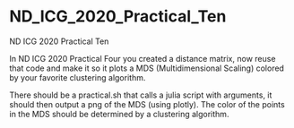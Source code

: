 # ND_ICG_2020_Practical_Ten
ND ICG 2020 Practical Ten

In ND ICG 2020 Practical Four you created a distance matrix, now reuse that code and make it so it plots a MDS (Multidimensional Scaling) colored by your favorite clustering algorithm. 

There should be a practical.sh that calls a julia script with arguments, it should then output a png of the MDS (using plotly). The color of the points in the MDS should be determined by a clustering algorithm. 
